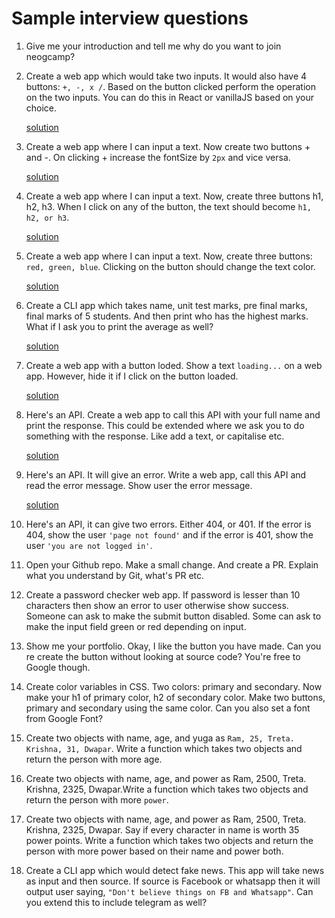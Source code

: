 # Sample interview questions
 
1. Give me your introduction and tell me why do you want to join neogcamp? 

1. Create a web app which would take two inputs. It would also have 4 buttons: `+, -, x /`. Based on the button clicked perform the operation on the two inputs. You can do this in React or vanillaJS based on your choice.

    [solution](https://codesandbox.io/s/interview-ques02-cp1rz)

1. Create a web app where I can input a text. Now create two buttons + and -. On clicking + increase the fontSize by `2px` and vice versa.

    [solution](https://codesandbox.io/s/interview-ques03-tlhlw)

1. Create a web app where I can input a text. Now, create three buttons h1, h2, h3. When I click on any of the button, the text should become `h1, h2, or h3`.

    [solution](https://codesandbox.io/s/interview-ques04-7cj4i)

1. Create a web app where I can input a text. Now, create three buttons: `red, green, blue`. Clicking on the button should change the text color.

    [solution](https://codesandbox.io/s/interview-ques05-p7j8l)

1. Create a CLI app which takes name, unit test marks, pre final marks, final marks of 5 students. And then print who has the highest marks. What if I ask you to print the average as well?

    [solution](https://replit.com/@sk02k1/interview-ques06#index.js)

1. Create a web app with a button loded. Show a text `loading...` on a web app. However, hide it if I click on the button loaded.

    [solution](https://codesandbox.io/s/interview-ques07-in575)

1. Here's an API. Create a web app to call this API with your full name and print the response. This could be extended where we ask you to do something with the response. Like add a text, or capitalise etc.

    [solution](https://codesandbox.io/s/interview-ques08-i0w7f)

1. Here's an API. It will give an error. Write a web app, call this API and read the error message. Show user the error message.

    [solution](https://codesandbox.io/s/interview-ques09-l7drh)

1. Here's an API, it can give two errors. Either 404, or 401. If the error is 404, show the user `'page not found'` and if the error is 401, show the user `'you are not logged in'`.

1. Open your Github repo. Make a small change. And create a PR. Explain what you understand by Git, what's PR etc.

1. Create a password checker web app. If password is lesser than 10 characters then show an error to user otherwise show success. 
Someone can ask to make the submit button disabled. Some can ask to make the input field green or red depending on input.

1. Show me your portfolio. Okay, I like the button you have made. Can you re create the button without looking at source code? You're free to Google though. 

1. Create color variables in CSS. Two colors: primary and secondary. Now make your h1 of primary color, h2 of secondary color. Make two buttons, primary and secondary using the same color. Can you also set a font from Google Font?

1. Create two objects with name, age, and yuga as `Ram, 25, Treta. Krishna, 31, Dwapar`. 
Write a function which takes two objects and return the person with more age.

1. Create two objects with name, age, and power as Ram, 2500, Treta. Krishna, 2325, Dwapar.Write a function which takes two objects and return the person with more `power`. 

1. Create two objects with name, age, and power as Ram, 2500, Treta. Krishna, 2325, Dwapar. 
Say if every character in name is worth 35 power points.
Write a function which takes two objects and return the person with more power based on their name and power both.

1. Create a CLI app which would detect fake news. This app will take news as input and then source. If source is Facebook or whatsapp then it will output user saying, `"Don't believe things on FB and Whatsapp"`. Can you extend this to include telegram as well?